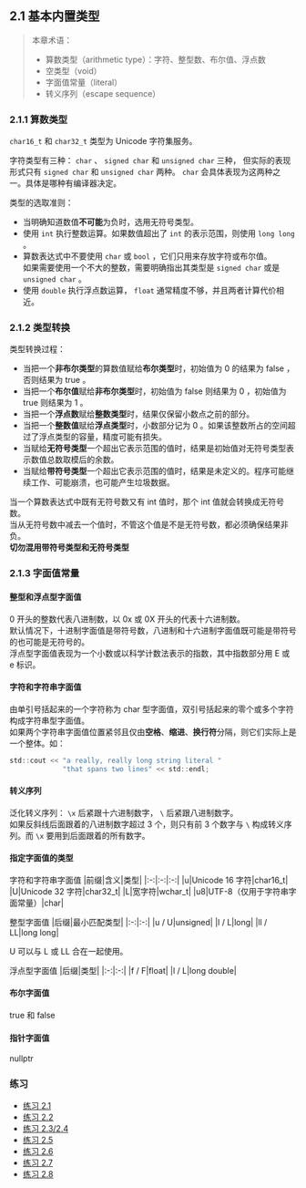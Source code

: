 ## 2.1 基本内置类型

> 本章术语：
> * 算数类型（arithmetic type）：字符、整型数、布尔值、浮点数
> * 空类型（void）
> * 字面值常量（literal）
> * 转义序列（escape sequence）

### 2.1.1 算数类型
`char16_t` 和 `char32_t` 类型为 Unicode 字符集服务。

字符类型有三种： `char` 、 `signed char` 和 `unsigned char` 三种，
但实际的表现形式只有 `signed char` 和 `unsigned char` 两种。
`char` 会具体表现为这两种之一。具体是哪种有编译器决定。

类型的选取准则：
* 当明确知道数值**不可能**为负时，选用无符号类型。
* 使用 `int` 执行整数运算。如果数值超出了 `int` 的表示范围，则使用 `long long` 。
* 算数表达式中不要使用 `char` 或 `bool` ，它们只用来存放字符或布尔值。  
  如果需要使用一个不大的整数，需要明确指出其类型是 `signed char` 或是 `unsigned char` 。
* 使用 `double` 执行浮点数运算， `float` 通常精度不够，并且两者计算代价相近。

### 2.1.2 类型转换

类型转换过程：
* 当把一个**非布尔类型**的算数值赋给**布尔类型**时，初始值为 0 的结果为 false ，否则结果为 true 。
* 当把一个**布尔值**赋给**非布尔类型**时，初始值为 false 则结果为 0 ，初始值为 true 则结果为 1 。
* 当把一个**浮点数**赋给**整数类型**时，结果仅保留小数点之前的部分。
* 当把一个**整数值**赋给**浮点类型**时，小数部分记为 0 。如果该整数所占的空间超过了浮点类型的容量，精度可能有损失。
* 当赋给**无符号类型**一个超出它表示范围的值时，结果是初始值对无符号类型表示数值总数取模后的余数。
* 当赋给**带符号类型**一个超出它表示范围的值时，结果是未定义的。程序可能继续工作、可能崩溃，也可能产生垃圾数据。

当一个算数表达式中既有无符号数又有 int 值时，那个 int 值就会转换成无符号数。  
当从无符号数中减去一个值时，不管这个值是不是无符号数，都必须确保结果非负。  
**切勿混用带符号类型和无符号类型**

### 2.1.3 字面值常量
#### 整型和浮点型字面值
0 开头的整数代表八进制数，以 0x 或 0X 开头的代表十六进制数。  
默认情况下，十进制字面值是带符号数，八进制和十六进制字面值既可能是带符号的也可能是无符号的。  
浮点型字面值表现为一个小数或以科学计数法表示的指数，其中指数部分用 E 或 e 标识。

#### 字符和字符串字面值
由单引号括起来的一个字符称为 char 型字面值，双引号括起来的零个或多个字符构成字符串型字面值。  
如果两个字符串字面值位置紧邻且仅由**空格**、**缩进**、**换行符**分隔，则它们实际上是一个整体。如：
```c
std::cout << "a really, really long string literal "
             "that spans two lines" << std::endl;
```

#### 转义序列
泛化转义序列： `\x` 后紧跟十六进制数字， `\` 后紧跟八进制数字。  
如果反斜线后面跟着的八进制数字超过 3 个，则只有前 3 个数字与 `\` 构成转义序列。而 `\x` 要用到后面跟着的所有数字。

#### 指定字面值的类型
字符和字符串字面值
|前缀|含义|类型|
|:-:|:-:|:-:|
|u|Unicode 16 字符|char16_t|
|U|Unicode 32 字符|char32_t|
|L|宽字符|wchar_t|
|u8|UTF-8（仅用于字符串字面常量）|char|

整型字面值
|后缀|最小匹配类型|
|:-:|:-:|
|u / U|unsigned|
|l / L|long|
|ll / LL|long long|

U 可以与 L 或 LL 合在一起使用。

浮点型字面值
|后缀|类型|
|:-:|:-:|
|f / F|float|
|l / L|long double|

#### 布尔字面值
true 和 false

#### 指针字面值
nullptr

### 练习
* [练习 2.1](../src/quiz_2.1.md)
* [练习 2.2](../src/quiz_2.2.md)
* [练习 2.3/2.4](../src/quiz_2.3.cpp)
* [练习 2.5](../src/quiz_2.5.md)
* [练习 2.6](../src/quiz_2.6.md)
* [练习 2.7](../src/quiz_2.7.md)
* [练习 2.8](../src/quiz_2.8.cpp)
